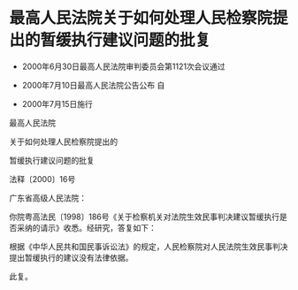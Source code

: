 # 最高人民法院关于如何处理人民检察院提出的暂缓执行建议问题的批复

- 2000年6月30日最高人民法院审判委员会第1121次会议通过

- 2000年7月10日最高人民法院公告公布 自

- 2000年7月15日施行

<!-- INFO END -->

最高人民法院

关于如何处理人民检察院提出的

暂缓执行建议问题的批复

法释〔2000〕16号

广东省高级人民法院：

你院粤高法民〔1998〕186号《关于检察机关对法院生效民事判决建议暂缓执行是否采纳的请示》收悉。经研究，答复如下：

根据《中华人民共和国民事诉讼法》的规定，人民检察院对人民法院生效民事判决提出暂缓执行的建议没有法律依据。

此复。
